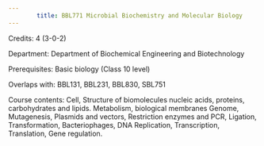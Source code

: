 ```yaml
---
        title: BBL771 Microbial Biochemistry and Molecular Biology
---
```

Credits: 4 (3-0-2)

Department: Department of Biochemical Engineering and Biotechnology

Prerequisites: Basic biology (Class 10 level)

Overlaps with: BBL131, BBL231, BBL830, SBL751

Course contents: Cell, Structure of biomolecules nucleic acids, proteins, carbohydrates and lipids. Metabolism, biological membranes Genome, Mutagenesis, Plasmids and vectors, Restriction enzymes and PCR, Ligation, Transformation, Bacteriophages, DNA Replication, Transcription, Translation, Gene regulation.